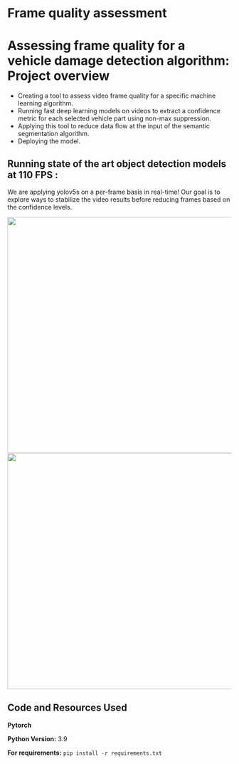 # Frame quality assessment
# Assessing frame quality for a vehicle damage detection algorithm: Project overview 
* Creating a tool to assess video frame quality for a specific machine learning algorithm.
* Running fast deep learning models on videos to extract a confidence metric for each selected vehicle part using non-max suppression.
* Applying this tool to reduce data flow at the input of the semantic segmentation algorithm. 
* Deploying the model.

## Running state of the art object detection models at 110 FPS :
We are applying yolov5s on a per-frame basis in real-time! Our goal is to explore ways to stabilize the video results before reducing frames based on the confidence levels.


<p align="center">
<img src="https://github.com/aymanemoataz/Monk-AI---Data-quality-assessment/blob/master/readme_images/gif2.gif" width="550px" height="530px">

<img src="https://github.com/aymanemoataz/Monk-AI---Data-quality-assessment/blob/master/readme_images/carside_day1.gif" width="550px" height="530px">

</p>


## Code and Resources Used 

**Pytorch**

**Python Version:** 3.9 

**For requirements:**  ```pip install -r requirements.txt```   





